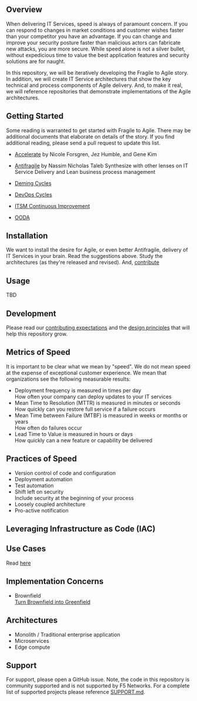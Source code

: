 ## Overview
When delivering IT Services, speed is always of paramount concern. If you can respond to changes in market conditions and customer wishes faster than your competitor you have an advantage. If you can change and improve your security posture faster than malicious actors can fabricate new attacks, you are more secure. While speed alone is not a silver bullet, without expedicious time to value the best application features and security solutions are for naught.  

In this repository, we will be iteratively developing the Fragile to Agile story. In addition, we will create IT Service architectures that show the key technical and process components of Agile delivery. And, to make it real, we will reference repositories that demonstrate implementations of the Agile architectures.
## Getting Started
Some reading is warranted to get started with Fragile to Agile. 
There may be additional documents that elaborate on details of the story. If you find additional reading, please send a pull request to update this list.

- [Accelerate](https://itrevolution.com/book/accelerate/) by Nicole Forsgren, Jez Humble, and Gene Kim
- [Antifragile](http://www.randomhousebooks.com/books/176227/) by Nassim Nicholas Taleb
Synthesize with other lenses on IT Service Delivery and Lean business process management  

- [Deming Cycles](https://en.wikipedia.org/wiki/PDCA)
- [DevOps Cycles]()
- [ITSM Continuous Improvement](https://en.wikipedia.org/wiki/IT_service_management)
- [OODA](https://en.wikipedia.org/wiki/OODA_loop)  
## Installation
We want to install the desire for Agile, or even better Antifragile, delivery of IT Services in your brain. Read the suggestions above. Study the architectures (as they're released and revised). And, [contribute](CONTRIBUTING.md)
## Usage
TBD
## Development
Please read our [contributing expectations](CONTRIBUTING.md) and the [design principles](DESIGNPRINCIPLES.md) that will help this repository grow.

## Metrics of Speed
It is important to be clear what we mean by "speed". We do not mean speed at the expense of exceptional customer experience. We mean that organizations see the following measurable results:
- Deployment frequency is measured in times per day  
How often your company can deploy updates to your IT services
- Mean Time to Resolution (MTTR) is measured in minutes or seconds  
How quickly can you restore full service if a failure occurs
- Mean Time between Failure (MTBF) is measured in weeks or months or years  
How often do failures occur
- Lead Time to Value is measured in hours or days  
How quickly can a new feature or capability be delivered
## Practices of Speed
- Version control of code and configuration
- Deployment automation
- Test automation
- Shift left on security  
Include security at the beginning of your process
- Loosely coupled architecture
- Pro-active notification

## Leveraging Infrastructure as Code (IAC)  

## Use Cases
Read [here](USECASES.md)

## Implementation Concerns
- Brownfield  
[Turn Brownfield into Greenfield](BROWN2GREEN.md) 


## Architectures
- Monolith / Traditional enterprise application
- Microservices
- Edge compute


## Support
For support, please open a GitHub issue.  Note, the code in this repository is community supported and is not supported by F5 Networks.  For a complete list of supported projects please reference [SUPPORT.md](SUPPORT.md).
